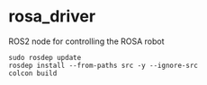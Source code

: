 # rosa_driver
ROS2 node for controlling the ROSA robot

  

    sudo rosdep update
    rosdep install --from-paths src -y --ignore-src
    colcon build


